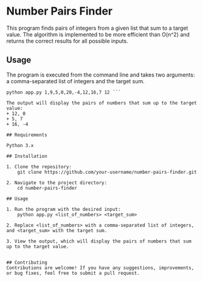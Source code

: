 # Number Pairs Finder

This program finds pairs of integers from a given list that sum to a target value. The algorithm is implemented to be more efficient than O(n^2) and returns the correct results for all possible inputs.

## Usage

The program is executed from the command line and takes two arguments: a comma-separated list of integers and the target sum.

```shell
python app.py 1,9,5,0,20,-4,12,16,7 12 ´´´

The output will display the pairs of numbers that sum up to the target value:
+ 12, 0
+ 5, 7
+ 16, -4

## Requirements

Python 3.x

## Installation

1. Clone the repository:
    git clone https://github.com/your-username/number-pairs-finder.git

2. Navigate to the project directory:
    cd number-pairs-finder

## Usage

1. Run the program with the desired input:
    python app.py <list_of_numbers> <target_sum>
    
2. Replace <list_of_numbers> with a comma-separated list of integers, and <target_sum> with the target sum.

3. View the output, which will display the pairs of numbers that sum up to the target value.


## Contributing
Contributions are welcome! If you have any suggestions, improvements, or bug fixes, feel free to submit a pull request.
